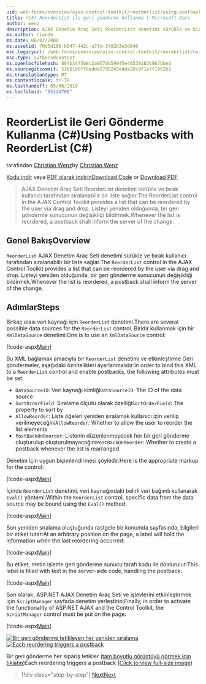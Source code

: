 ```yaml
---
uid: web-forms/overview/ajax-control-toolkit/reorderlist/using-postbacks-with-reorderlist-cs
title: (C#) ReorderList ile geri gönderme kullanma | Microsoft Docs
author: wenz
description: AJAX Denetim Araç Seti ReorderList denetimi sürükle ve bırak kullanıcı tarafından sıralanabilir bir liste sağlar. Listeyi yeniden her bir SAS...
ms.author: riande
ms.date: 06/02/2008
ms.assetid: 70d5d106-b547-442c-a7fd-3492b3e3d646
msc.legacyurl: /web-forms/overview/ajax-control-toolkit/reorderlist/using-postbacks-with-reorderlist-cs
msc.type: authoredcontent
ms.openlocfilehash: 86fb3475b8c2a9578b59945e40539183b967bbed
ms.sourcegitcommit: 51b01b6ff8edde57d8243e4da28c9f1e7f1962b2
ms.translationtype: MT
ms.contentlocale: tr-TR
ms.lasthandoff: 05/06/2019
ms.locfileid: "65124706"
---
```

# <a name="using-postbacks-with-reorderlist-c"></a><span data-ttu-id="127ea-104">ReorderList ile Geri Gönderme Kullanma (C#)</span><span class="sxs-lookup"><span data-stu-id="127ea-104">Using Postbacks with ReorderList (C#)</span></span>

<span data-ttu-id="127ea-105">tarafından [Christian Wenz](https://github.com/wenz)</span><span class="sxs-lookup"><span data-stu-id="127ea-105">by [Christian Wenz](https://github.com/wenz)</span></span>

<span data-ttu-id="127ea-106">[Kodu indir](http://download.microsoft.com/download/9/3/f/93f8daea-bebd-4821-833b-95205389c7d0/ReorderList4.cs.zip) veya [PDF olarak indirin](http://download.microsoft.com/download/2/d/c/2dc10e34-6983-41d4-9c08-f78f5387d32b/reorderlist4CS.pdf)</span><span class="sxs-lookup"><span data-stu-id="127ea-106">[Download Code](http://download.microsoft.com/download/9/3/f/93f8daea-bebd-4821-833b-95205389c7d0/ReorderList4.cs.zip) or [Download PDF](http://download.microsoft.com/download/2/d/c/2dc10e34-6983-41d4-9c08-f78f5387d32b/reorderlist4CS.pdf)</span></span>

> <span data-ttu-id="127ea-107">AJAX Denetim Araç Seti ReorderList denetimi sürükle ve bırak kullanıcı tarafından sıralanabilir bir liste sağlar.</span><span class="sxs-lookup"><span data-stu-id="127ea-107">The ReorderList control in the AJAX Control Toolkit provides a list that can be reordered by the user via drag and drop.</span></span> <span data-ttu-id="127ea-108">Listeyi yeniden olduğunda, bir geri gönderme sunucunun değişikliği bildirmek.</span><span class="sxs-lookup"><span data-stu-id="127ea-108">Whenever the list is reordered, a postback shall inform the server of the change.</span></span>

## <a name="overview"></a><span data-ttu-id="127ea-109">Genel Bakış</span><span class="sxs-lookup"><span data-stu-id="127ea-109">Overview</span></span>

<span data-ttu-id="127ea-110">`ReorderList` AJAX Denetim Araç Seti denetimi sürükle ve bırak kullanıcı tarafından sıralanabilir bir liste sağlar.</span><span class="sxs-lookup"><span data-stu-id="127ea-110">The `ReorderList` control in the AJAX Control Toolkit provides a list that can be reordered by the user via drag and drop.</span></span> <span data-ttu-id="127ea-111">Listeyi yeniden olduğunda, bir geri gönderme sunucunun değişikliği bildirmek.</span><span class="sxs-lookup"><span data-stu-id="127ea-111">Whenever the list is reordered, a postback shall inform the server of the change.</span></span>

## <a name="steps"></a><span data-ttu-id="127ea-112">Adımlar</span><span class="sxs-lookup"><span data-stu-id="127ea-112">Steps</span></span>

<span data-ttu-id="127ea-113">Birkaç olası veri kaynağı için `ReorderList` denetimi.</span><span class="sxs-lookup"><span data-stu-id="127ea-113">There are several possible data sources for the `ReorderList` control.</span></span> <span data-ttu-id="127ea-114">Biridir kullanmak için bir `XmlDataSource` denetimi:</span><span class="sxs-lookup"><span data-stu-id="127ea-114">One is to use an `XmlDataSource` control:</span></span>

[!code-aspx[Main](using-postbacks-with-reorderlist-cs/samples/sample1.aspx)]

<span data-ttu-id="127ea-115">Bu XML bağlamak amacıyla bir `ReorderList` denetimi ve etkinleştirme Geri göndermeler, aşağıdaki öznitelikleri ayarlanmalıdır:</span><span class="sxs-lookup"><span data-stu-id="127ea-115">In order to bind this XML to a `ReorderList` control and enable postbacks, the following attributes must be set:</span></span>

- <span data-ttu-id="127ea-116">`DataSourceID`: Veri kaynağı kimliği</span><span class="sxs-lookup"><span data-stu-id="127ea-116">`DataSourceID`: The ID of the data source</span></span>
- <span data-ttu-id="127ea-117">`SortOrderField`: Sıralama ölçütü olarak özelliği</span><span class="sxs-lookup"><span data-stu-id="127ea-117">`SortOrderField`: The property to sort by</span></span>
- <span data-ttu-id="127ea-118">`AllowReorder`: Liste öğeleri yeniden sıralamak kullanıcı izin verilip verilmeyeceğini</span><span class="sxs-lookup"><span data-stu-id="127ea-118">`AllowReorder`: Whether to allow the user to reorder the list elements</span></span>
- <span data-ttu-id="127ea-119">`PostBackOnReorder`: Listenin düzenlenmeyecek her bir geri gönderme oluşturulup oluşturulmayacağını</span><span class="sxs-lookup"><span data-stu-id="127ea-119">`PostBackOnReorder`: Whether to create a postback whenever the list is rearranged</span></span>

<span data-ttu-id="127ea-120">Denetim için uygun biçimlendirmesi şöyledir:</span><span class="sxs-lookup"><span data-stu-id="127ea-120">Here is the appropriate markup for the control:</span></span>

[!code-aspx[Main](using-postbacks-with-reorderlist-cs/samples/sample2.aspx)]

<span data-ttu-id="127ea-121">İçinde `ReorderList` denetimi, veri kaynağındaki belirli veri bağımlı kullanarak `Eval()` yöntemi:</span><span class="sxs-lookup"><span data-stu-id="127ea-121">Within the `ReorderList` control, specific data from the data source may be bound using the `Eval()` method:</span></span>

[!code-aspx[Main](using-postbacks-with-reorderlist-cs/samples/sample3.aspx)]

<span data-ttu-id="127ea-122">Son yeniden sıralama oluştuğunda rastgele bir konumda sayfasında, bilgileri bir etiket tutar:</span><span class="sxs-lookup"><span data-stu-id="127ea-122">At an arbitrary position on the page, a label will hold the information when the last reordering occurred:</span></span>

[!code-aspx[Main](using-postbacks-with-reorderlist-cs/samples/sample4.aspx)]

<span data-ttu-id="127ea-123">Bu etiket, metin işleme geri gönderme sunucu tarafı kodu ile doldurulur:</span><span class="sxs-lookup"><span data-stu-id="127ea-123">This label is filled with text in the server-side code, handling the postback:</span></span>

[!code-aspx[Main](using-postbacks-with-reorderlist-cs/samples/sample5.aspx)]

<span data-ttu-id="127ea-124">Son olarak, ASP.NET AJAX Denetim Araç Seti ve işlevlerini etkinleştirmek için `ScriptManager` sayfada denetim yerleştirin:</span><span class="sxs-lookup"><span data-stu-id="127ea-124">Finally, in order to activate the functionality of ASP.NET AJAX and the Control Toolkit, the `ScriptManager` control must be put on the page:</span></span>

[!code-aspx[Main](using-postbacks-with-reorderlist-cs/samples/sample6.aspx)]

<span data-ttu-id="127ea-125">[![Bir geri gönderme tetikleyen her yeniden sıralama](using-postbacks-with-reorderlist-cs/_static/image2.png)](using-postbacks-with-reorderlist-cs/_static/image1.png)</span><span class="sxs-lookup"><span data-stu-id="127ea-125">[![Each reordering triggers a postback](using-postbacks-with-reorderlist-cs/_static/image2.png)](using-postbacks-with-reorderlist-cs/_static/image1.png)</span></span>

<span data-ttu-id="127ea-126">Bir geri gönderme her sipariş tetikler ([tam boyutlu görüntüyü görmek için tıklatın](using-postbacks-with-reorderlist-cs/_static/image3.png))</span><span class="sxs-lookup"><span data-stu-id="127ea-126">Each reordering triggers a postback ([Click to view full-size image](using-postbacks-with-reorderlist-cs/_static/image3.png))</span></span>

> [!div class="step-by-step"]
> [<span data-ttu-id="127ea-127">Next</span><span class="sxs-lookup"><span data-stu-id="127ea-127">Next</span></span>](drag-and-drop-via-reorderlist-cs.md)
